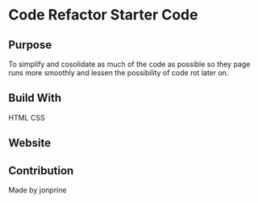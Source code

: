 # Code Refactor Starter Code

## Purpose
To simplify and cosolidate as much of the code as possible so they page runs more smoothly and lessen the possibility of code rot later on.

## Build With
HTML
CSS

## Website

## Contribution
Made by jonprine